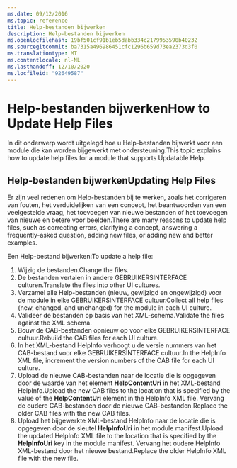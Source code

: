 ```yaml
---
ms.date: 09/12/2016
ms.topic: reference
title: Help-bestanden bijwerken
description: Help-bestanden bijwerken
ms.openlocfilehash: 19bf501cf91b1eb5dabb334c2179953590b40232
ms.sourcegitcommit: ba7315a496986451cfc1296b659d73ea2373d3f0
ms.translationtype: MT
ms.contentlocale: nl-NL
ms.lasthandoff: 12/10/2020
ms.locfileid: "92649587"
---
```

# <a name="how-to-update-help-files"></a><span data-ttu-id="88f7e-103">Help-bestanden bijwerken</span><span class="sxs-lookup"><span data-stu-id="88f7e-103">How to Update Help Files</span></span>

<span data-ttu-id="88f7e-104">In dit onderwerp wordt uitgelegd hoe u Help-bestanden bijwerkt voor een module die kan worden bijgewerkt met ondersteuning.</span><span class="sxs-lookup"><span data-stu-id="88f7e-104">This topic explains how to update help files for a module that supports Updatable Help.</span></span>

## <a name="updating-help-files"></a><span data-ttu-id="88f7e-105">Help-bestanden bijwerken</span><span class="sxs-lookup"><span data-stu-id="88f7e-105">Updating Help Files</span></span>

<span data-ttu-id="88f7e-106">Er zijn veel redenen om Help-bestanden bij te werken, zoals het corrigeren van fouten, het verduidelijken van een concept, het beantwoorden van een veelgestelde vraag, het toevoegen van nieuwe bestanden of het toevoegen van nieuwe en betere voor beelden.</span><span class="sxs-lookup"><span data-stu-id="88f7e-106">There are many reasons to update help files, such as correcting errors, clarifying a concept, answering a frequently-asked question, adding new files, or adding new and better examples.</span></span>

<span data-ttu-id="88f7e-107">Een Help-bestand bijwerken:</span><span class="sxs-lookup"><span data-stu-id="88f7e-107">To update a help file:</span></span>

1. <span data-ttu-id="88f7e-108">Wijzig de bestanden.</span><span class="sxs-lookup"><span data-stu-id="88f7e-108">Change the files.</span></span>
1. <span data-ttu-id="88f7e-109">De bestanden vertalen in andere GEBRUIKERSINTERFACE culturen.</span><span class="sxs-lookup"><span data-stu-id="88f7e-109">Translate the files into other UI cultures.</span></span>
1. <span data-ttu-id="88f7e-110">Verzamel alle Help-bestanden (nieuw, gewijzigd en ongewijzigd) voor de module in elke GEBRUIKERSINTERFACE cultuur.</span><span class="sxs-lookup"><span data-stu-id="88f7e-110">Collect all help files (new, changed, and unchanged) for the module in each UI culture.</span></span>
1. <span data-ttu-id="88f7e-111">Valideer de bestanden op basis van het XML-schema.</span><span class="sxs-lookup"><span data-stu-id="88f7e-111">Validate the files against the XML schema.</span></span>
1. <span data-ttu-id="88f7e-112">Bouw de CAB-bestanden opnieuw op voor elke GEBRUIKERSINTERFACE cultuur.</span><span class="sxs-lookup"><span data-stu-id="88f7e-112">Rebuild the CAB files for each UI culture.</span></span>
1. <span data-ttu-id="88f7e-113">In het XML-bestand HelpInfo verhoogt u de versie nummers van het CAB-bestand voor elke GEBRUIKERSINTERFACE cultuur.</span><span class="sxs-lookup"><span data-stu-id="88f7e-113">In the HelpInfo XML file, increment the version numbers of the CAB file for each UI culture.</span></span>
1. <span data-ttu-id="88f7e-114">Upload de nieuwe CAB-bestanden naar de locatie die is opgegeven door de waarde van het element **HelpContentUri** in het XML-bestand HelpInfo.</span><span class="sxs-lookup"><span data-stu-id="88f7e-114">Upload the new CAB files to the location that is specified by the value of the **HelpContentUri** element in the HelpInfo XML file.</span></span> <span data-ttu-id="88f7e-115">Vervang de oudere CAB-bestanden door de nieuwe CAB-bestanden.</span><span class="sxs-lookup"><span data-stu-id="88f7e-115">Replace the older CAB files with the new CAB files.</span></span>
1. <span data-ttu-id="88f7e-116">Upload het bijgewerkte XML-bestand HelpInfo naar de locatie die is opgegeven door de sleutel **HelpInfoUri** in het module manifest.</span><span class="sxs-lookup"><span data-stu-id="88f7e-116">Upload the updated HelpInfo XML file to the location that is specified by the **HelpInfoUri** key in the module manifest.</span></span> <span data-ttu-id="88f7e-117">Vervang het oudere HelpInfo XML-bestand door het nieuwe bestand.</span><span class="sxs-lookup"><span data-stu-id="88f7e-117">Replace the older HelpInfo XML file with the new file.</span></span>
